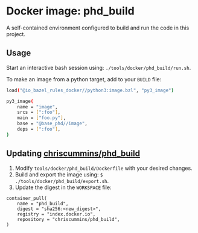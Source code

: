 # Docker image: phd_build

A self-contained environment configured to build and run the code in this 
project.


## Usage

Start an interactive bash session using: `./tools/docker/phd_build/run.sh`.

To make an image from a python target, add to your `BUILD` file:

```sh
load("@io_bazel_rules_docker//python3:image.bzl", "py3_image")

py3_image(
    name = "image",
    srcs = [":foo"],
    main = ["foo.py"],
    base = "@base_phd//image",
    deps = [":foo"],
)
```



## Updating [chriscummins/phd_build](https://hub.docker.com/r/chriscummins/phd_build)

1. Modify `tools/docker/phd_build/Dockerfile` with your desired changes.
2. Build and export the image using: `$ ./tools/docker/phd_build/export.sh`.
3. Update the digest in the `WORKSPACE` file:

```
container_pull(
    name = "phd_build",
    digest = "sha256:<new_digest>",
    registry = "index.docker.io",
    repository = "chriscummins/phd_build",
)
```
